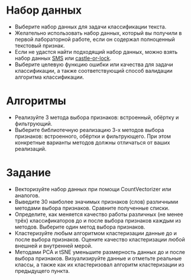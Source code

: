 # Набор данных

* Выберите набор данных для задачи классификации текста.  
* Желательно использовать набор данных, который вы получили в первой лабораторной работе, если он содержал полноценный текстовый признак.  
* Если не удастся найти подходящий набор данных, можно взять набор данных  [SMS](https://drive.google.com/file/d/10xwdSBnHRzcbUCjJIk_gk6yUFAbNSquw/) или [castle-or-lock](https://drive.google.com/file/d/1cmpmPKf72XiNU9FBoU0H96yFrIZMj3hA/).  
* Выберите целевую функцию ошибки или качества для задачи классификации, а также соответствующий способ валидации алгоритма классификации.

# Алгоритмы

* Реализуйте 3 метода выбора признаков: встроенный, обёртку и фильтрующий.  
* Выберите библиотечную реализацию 3-х методов выбора признаков: встроенного, обёртки и фильтрующего. При этом конкретные варианты методов должны отличаться от ваших реализаций.

# Задание

* Векторизуйте набор данных при помощи CountVectorizer или аналогов.  
* Выведите 30 наиболее значимых признаков (слов) различными методами выбора признаков. Сравните полученные списки.  
* Определите, как меняется качество работы различных (не менее трёх) классификаторов до и после выбора признаков каждым из методов. Выберите один метод выбора признаков.  
* Кластеризуйте любым алгоритмом кластеризации данные до и после выбора признаков. Оцените качество кластеризации любой внешней и внутренней мерой.  
* Методами PCA и tSNE уменьшите размерность данных до и после выбора признаков. Визуализируйте данные и отметьте реальные классы, а также как их кластеризовал алгоритм кластеризации из предыдущего пункта.
